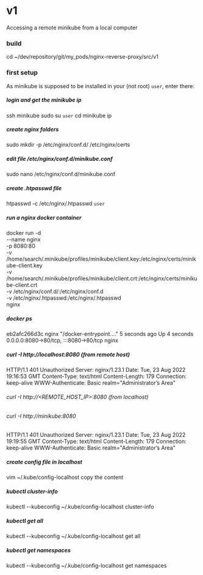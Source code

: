# v1
Accessing a remote minikube from a local computer

### build
cd ~/dev/repository/git/my_pods/nginx-reverse-proxy/src/v1

### first setup
As minikube is supposed to be installed in your (not root) `user`, enter there:

##### login and get the minikube ip
ssh minikube
sudo su `user`
cd
minikube ip

##### create nginx folders
sudo mkdir -p /etc/nginx/conf.d/ /etc/nginx/certs

##### edit file /etc/nginx/conf.d/minikube.conf
sudo nano /etc/nginx/conf.d/minikube.conf

##### create .htpasswd file
htpasswd -c /etc/nginx/.htpasswd `user`

##### run a nginx docker container
docker run -d \
--name nginx \
-p 8080:80 \
-v /home/search/.minikube/profiles/minikube/client.key:/etc/nginx/certs/minikube-client.key \
-v /home/search/.minikube/profiles/minikube/client.crt:/etc/nginx/certs/minikube-client.crt \
-v /etc/nginx/conf.d/:/etc/nginx/conf.d \
-v /etc/nginx/.htpasswd:/etc/nginx/.htpasswd \
nginx

##### docker ps
eb2afc266d3c nginx "/docker-entrypoint.…"   5 seconds ago   Up 4 seconds   0.0.0.0:8080->80/tcp, :::8080->80/tcp   nginx

##### curl -I http://localhost:8080 (from remote host)
HTTP/1.1 401 Unauthorized
Server: nginx/1.23.1
Date: Tue, 23 Aug 2022 19:16:53 GMT
Content-Type: text/html
Content-Length: 179
Connection: keep-alive
WWW-Authenticate: Basic realm="Administrator’s Area"

###### curl -I http://<REMOTE_HOST_IP>:8080 (from localhost)
###### curl -I http://minikube:8080
HTTP/1.1 401 Unauthorized
Server: nginx/1.23.1
Date: Tue, 23 Aug 2022 19:19:55 GMT
Content-Type: text/html
Content-Length: 179
Connection: keep-alive
WWW-Authenticate: Basic realm="Administrator’s Area"

##### create config file in localhost
vim ~/.kube/config-localhost
copy the content 

##### kubectl cluster-info
kubectl --kubeconfig ~/.kube/config-localhost cluster-info

##### kubectl get all
kubectl --kubeconfig ~/.kube/config-localhost get all

##### kubectl get namespaces
kubectl --kubeconfig ~/.kube/config-localhost get namespaces